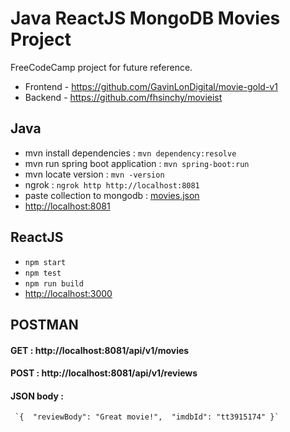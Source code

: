 # Java ReactJS MongoDB Movies Project

FreeCodeCamp project for future reference.
* Frontend - https://github.com/GavinLonDigital/movie-gold-v1
* Backend - https://github.com/fhsinchy/movieist


## Java

* mvn install dependencies : `mvn dependency:resolve`
* mvn run spring boot application : `mvn spring-boot:run`
* mvn locate version : `mvn -version`
* ngrok : `ngrok http http://localhost:8081`
* paste collection to mongodb : [movies.json](backend/_data/movies.json)
* [http://localhost:8081](http://localhost:8081)

## ReactJS

* `npm start`
* `npm test`
* `npm run build`
* [http://localhost:3000](http://localhost:3000)

## POSTMAN

#### GET : http://localhost:8081/api/v1/movies
#### POST : http://localhost:8081/api/v1/reviews
#### JSON body :
     `{  "reviewBody": "Great movie!",  "imdbId": "tt3915174" }`
